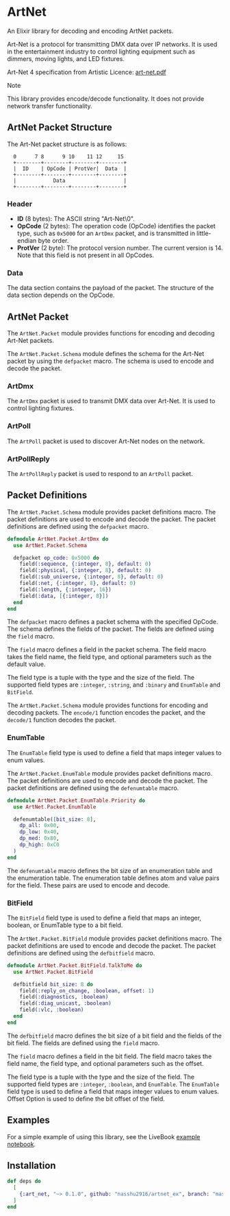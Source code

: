 # ArtNet

An Elixir library for decoding and encoding ArtNet packets.

Art-Net is a protocol for transmitting DMX data over IP networks. It is used in the entertainment industry to control lighting equipment such as dimmers, moving lights, and LED fixtures.

Art-Net 4 specification from Artistic Licence: [art-net.pdf](https://artisticlicence.com/WebSiteMaster/User%20Guides/art-net.pdf)

> [!NOTE]
> This library provides encode/decode functionality. It does not provide network transfer functionality.

## ArtNet Packet Structure

The Art-Net packet structure is as follows:

```
  0      7 8      9 10    11 12     15
  +--------+--------+--------+--------+
  |  ID    | OpCode | ProtVer|  Data  |
  +--------+--------+--------+--------+
  |            Data                   |
  +--------+--------+--------+--------+
```

### Header

- **ID** (8 bytes): The ASCII string "Art-Net\0".
- **OpCode** (2 bytes): The operation code (OpCode) identifies the packet type, such as `0x5000` for an `ArtDmx` packet, and is transmitted in little-endian byte order.
- **ProtVer** (2 byte): The protocol version number. The current version is 14. Note that this field is not present in all OpCodes.

### Data

The data section contains the payload of the packet. The structure of the data section depends on the OpCode.

## ArtNet Packet

The `ArtNet.Packet` module provides functions for encoding and decoding Art-Net packets.

The `ArtNet.Packet.Schema` module defines the schema for the Art-Net packet by using the `defpacket` macro. The schema is used to encode and decode the packet.

### ArtDmx

The `ArtDmx` packet is used to transmit DMX data over Art-Net. It is used to control lighting fixtures.

### ArtPoll

The `ArtPoll` packet is used to discover Art-Net nodes on the network.

### ArtPollReply

The `ArtPollReply` packet is used to respond to an `ArtPoll` packet.

## Packet Definitions

The `ArtNet.Packet.Schema` module provides packet definitions macro. The packet definitions are used to encode and decode the packet. The packet definitions are defined using the `defpacket` macro.

```elixir
defmodule ArtNet.Packet.ArtDmx do
  use ArtNet.Packet.Schema

  defpacket op_code: 0x5000 do
    field(:sequence, {:integer, 8}, default: 0)
    field(:physical, {:integer, 8}, default: 0)
    field(:sub_universe, {:integer, 8}, default: 0)
    field(:net, {:integer, 8}, default: 0)
    field(:length, {:integer, 16})
    field(:data, [{:integer, 8}])
  end
end
```

The `defpacket` macro defines a packet schema with the specified OpCode. The schema defines the fields of the packet. The fields are defined using the `field` macro.

The `field` macro defines a field in the packet schema. The field macro takes the field name, the field type, and optional parameters such as the default value.

The field type is a tuple with the type and the size of the field. The supported field types are `:integer`, `:string`, and `:binary` and `EnumTable` and `BitField`.

The `ArtNet.Packet.Schema` module provides functions for encoding and decoding packets. The `encode/1` function encodes the packet, and the `decode/1` function decodes the packet.

### EnumTable

The `EnumTable` field type is used to define a field that maps integer values to enum values.

The `ArtNet.Packet.EnumTable` module provides packet definitions macro. The packet definitions are used to encode and decode the packet. The packet definitions are defined using the `defenumtable` macro.

```elixir
defmodule ArtNet.Packet.EnumTable.Priority do
  use ArtNet.Packet.EnumTable

  defenumtable([bit_size: 8],
    dp_all: 0x00,
    dp_low: 0x40,
    dp_med: 0x80,
    dp_high: 0xC0
  )
end
```

The `defenumtable` macro defines the bit size of an enumeration table and the enumeration table. The enumeration table defines atom and value pairs for the field. These pairs are used to encode and decode.

### BitField

The `BitField` field type is used to define a field that maps an integer, boolean, or EnumTable type to a bit field.

The `ArtNet.Packet.BitField` module provides packet definitions macro. The packet definitions are used to encode and decode the packet. The packet definitions are defined using the `defbitfield` macro.

```elixir
defmodule ArtNet.Packet.BitField.TalkToMe do
  use ArtNet.Packet.BitField

  defbitfield bit_size: 8 do
    field(:reply_on_change, :boolean, offset: 1)
    field(:diagnostics, :boolean)
    field(:diag_unicast, :boolean)
    field(:vlc, :boolean)
  end
end
```

The `defbitfield` macro defines the bit size of a bit field and the fields of the bit field. The fields are defined using the `field` macro.

The `field` macro defines a field in the bit field. The field macro takes the field name, the field type, and optional parameters such as the offset.

The field type is a tuple with the type and the size of the field. The supported field types are `:integer`, `:boolean`, and `EnumTable`. The `EnumTable` field type is used to define a field that maps integer values to enum values. Offset Option is used to define the bit offset of the field.

## Examples

For a simple example of using this library, see the LiveBook [example notebook](livebook/artnet_sample.livemd).

## Installation

```elixir
def deps do
  [
    {:art_net, "~> 0.1.0", github: "nasshu2916/artnet_ex", branch: "master"}
  ]
end
```
